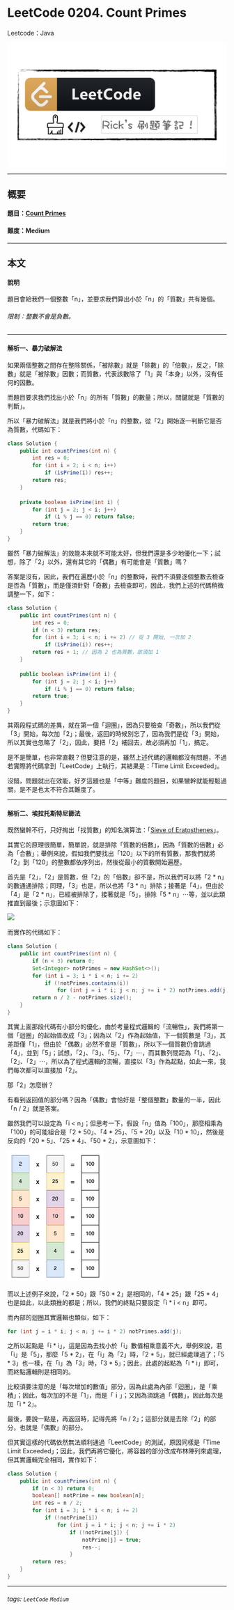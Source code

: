 # LeetCode 0204. Count Primes
Leetcode：Java

![](https://github.com/rickbsr/LeetCode/blob/main/pics/leetcode.png?raw=true)

---

## 概要

#### 題目：[Count Primes](https://leetcode.com/problems/count-primes/)

#### 難度：Medium

---

## 本文

#### 說明

題目會給我們一個整數「n」，並要求我們算出小於「n」的「質數」共有幾個。

###### 限制：整數不會是負數。

---

#### 解析一、暴力破解法

如果兩個整數之間存在整除關係，「被除數」就是「除數」的「倍數」，反之，「除數」就是「被除數」因數；而質數，代表該數除了「1」與「本身」以外，沒有任何的因數。

而題目要求我們找出小於「n」的所有「質數」的數量；所以，關鍵就是「質數的判斷」。

所以「暴力破解法」就是我們將小於「n」的整數，從「2」開始逐一判斷它是否為質數，代碼如下：

```java
class Solution {
    public int countPrimes(int n) {
        int res = 0;
        for (int i = 2; i < n; i++)
            if (isPrime(i)) res++;
        return res;
    }

    private boolean isPrime(int i) {
        for (int j = 2; j < i; j++)
            if (i % j == 0) return false;
        return true;
    }
}
```

雖然「暴力破解法」的效能本來就不可能太好，但我們還是多少地優化一下；試想，除了「2」以外，還有其它的「偶數」有可能會是「質數」嗎？

答案是沒有，因此，我們在遍歷小於「n」的整數時，我們不須要逐個整數去檢查是否為「質數」，而是僅須針對「奇數」去檢查即可，因此，我們上述的代碼稍微調整一下，如下：

```java
class Solution {
    public int countPrimes(int n) {
        int res = 0;
        if (n < 3) return res;
        for (int i = 3; i < n; i += 2) // 從 3 開始, 一次加 2
            if (isPrime(i)) res++;
        return res + 1; // 因為 2 也為質數，故須加 1
    }

    public boolean isPrime(int i) {
        for (int j = 2; j < i; j++)
            if (i % j == 0) return false;
        return true;
    }
}
```

其兩段程式碼的差異，就在第一個「迴圈」，因為只要檢查「奇數」，所以我們從「3」開始，每次加「2」；最後，返回的時候別忘了，因為我們是從「3」開始，所以其實也忽略了「2」，因此，要把「2」補回去，故必須再加「1」，搞定。

是不是簡單，也非常直觀？但要注意的是，雖然上述代碼的邏輯都沒有問題，不過若實際將代碼拿到「LeetCode」上執行，其結果是：「Time Limit Exceeded」。

沒錯，問題就出在效能，好歹這題也是「中等」難度的題目，如果蠻幹就能輕鬆過關，是不是也太不符合其難度了。

---

#### 解析二、埃拉托斯特尼篩法

既然蠻幹不行，只好掏出「找質數」的知名演算法：「[Sieve of Eratosthenes](https://en.wikipedia.org/wiki/Sieve_of_Eratosthenes)」。

其實它的原理很簡單，簡單說，就是排除「質數的倍數」，因為「質數的倍數」必為「合數」；舉例來說，假如我們要找出「120」以下的所有質數，那我們就將「2」到「120」的整數都依序列出，然後從最小的質數開始遍歷。

首先是「2」，「2」是質數，但「2」的「倍數」卻不是，所以我們可以將「2 * n」的數通通排除；同理，「3」也是，所以也將「3 * n」排除；接著是「4」，但由於「4」是「2 * n」，已經被排除了，接著就是「5」，排除「5 * n」⋯等，並以此類推直到最後；示意圖如下：

![](https://upload.wikimedia.org/wikipedia/commons/b/b9/Sieve_of_Eratosthenes_animation.gif)

而實作的代碼如下：

```java
class Solution {
    public int countPrimes(int n) {
        if (n < 3) return 0;
        Set<Integer> notPrimes = new HashSet<>();
        for (int i = 3; i * i < n; i += 2)
            if (!notPrimes.contains(i))
                for (int j = i * i; j < n; j += i * 2) notPrimes.add(j);
        return n / 2 - notPrimes.size();
    }
}
```

其實上面那段代碼有小部分的優化，由於考量程式邏輯的「流暢性」，我們將第一個「迴圈」的起始值改成「3」；因為以「2」作為起始值，下一個質數是「3」，其差距僅「1」，但由於「偶數」必然不會是「質數」，所以下一個質數仍會跳過「4」，並到「5」；試想，「2」、「3」、「5」、「7」⋯，而其數列間距為「1」、「2」、「2」、「2」⋯，所以為了程式邏輯的流暢，直接以「3」作為起點，如此一來，我們每次都可以直接加「2」。

那「2」怎麼辦？

有看到返回值的部分嗎？因為「偶數」會恰好是「整個整數」數量的一半，因此「n / 2」就是答案。

雖然我們可以設定為「i < n」；但思考一下，假設「n」值為「100」，那麼相乘為「100」的可能組合是「2 * 50」、「4 * 25」、「5 * 20」以及「10 * 10」，然後是反向的「20 * 5」、「25 * 4」、「50 * 2」，示意圖如下：

![](https://github.com/rickbsr/LeetCode/blob/main/pics/0204_count_primes_pair.png?raw=true)

而以上述例子來說，「2 * 50」跟「50 * 2」是相同的，「4 * 25」跟「25 * 4」也是如此，以此類推的都是；所以，我們的終點只要設定「i * i < n」即可。

而內部的迴圈其實邏輯也類似，如下：

```java
for (int j = i * i; j < n; j += i * 2) notPrimes.add(j);
```

之所以起點是「i * i」，這是因為去找小於「i」數值相乘意義不大，舉例來說，若「i」是「5」，那麼「5 * 2」，在「i」為「2」時，「2 * 5」，就已經處理過了；「5 * 3」也一樣，在「i」為「3」時，「3 * 5」；因此，此處的起點為「i * i」即可，而終點邏輯則是相同的。

比較須要注意的是「每次增加的數值」部分，因為此處為內部「迴圈」，是「乘積」；因此，每次加的不是「1」，而是「ｉ」；又因為須跳過「偶數」，因此每次是加「i * 2」。

最後，要說一點是，再返回時，記得先將「n / 2」；這部分就是去除「2」的部分，也就是「偶數」的部分。

但其實這樣的代碼依然無法順利通過「LeetCode」的測試，原因同樣是「Time Limit Exceeded」；因此，我們再將它優化，將容器的部分改成布林陣列來處理，但其實邏輯完全相同，實作如下：

```java
class Solution {
    public int countPrimes(int n) {
        if (n < 3) return 0;
        boolean[] notPrime = new boolean[n];
        int res = n / 2;
        for (int i = 3; i * i < n; i += 2)
            if (!notPrime[i])
                for (int j = i * i; j < n; j += i * 2)
                    if (!notPrime[j]) {
                        notPrime[j] = true;
                        res--;
                    }
        return res;
    }
}
```

---

###### tags: `LeetCode` `Medium`